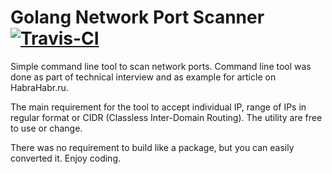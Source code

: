# Golang Network Port Scanner [![Travis-CI](https://api.travis-ci.org/P-A-R-U-S/Golang-Network-Scanner.svg?branch=master)](https://travis-ci.org/P-A-R-U-S/Golang-Network-Scanner) 

Simple command line tool to scan network ports. Command line tool was done as part of technical interview and as example for article on HabraHabr.ru.

The main requirement for the tool to accept individual IP, range of IPs in regular format or CIDR (Classless Inter-Domain Routing). The utility are free to use or change.

There was no requirement to build like a package, but you can easily converted it. Enjoy coding.

